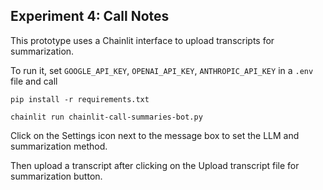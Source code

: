 ## Experiment 4: Call Notes

This prototype uses a Chainlit interface to upload transcripts for summarization.

To run it, set `GOOGLE_API_KEY`, `OPENAI_API_KEY`, `ANTHROPIC_API_KEY` in a `.env` file and call

```
pip install -r requirements.txt

chainlit run chainlit-call-summaries-bot.py
```

Click on the Settings icon next to the message box to set the LLM and summarization method.

Then upload a transcript after clicking on the Upload transcript file for summarization button.
